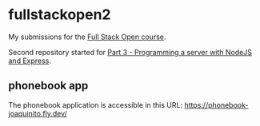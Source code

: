 # fullstackopen2

My submissions for the [Full Stack Open course](https://fullstackopen.com/en/).

Second repository started for [Part 3 - Programming a server with NodeJS and Express](https://fullstackopen.com/en/part3).

## phonebook app

The phonebook application is accessible in this URL: https://phonebook-joaquinito.fly.dev/
